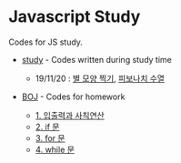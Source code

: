 # Javascript Study
Codes for JS study.

* [study](/study) - Codes written during study time
   * 19/11/20 : [별 모양 찍기](/study/191120/star.js), [피보나치 수열](/study/191120/fibonacci.js)
   
* [BOJ](/BOJ) - Codes for homework
   * [1. 입출력과 사칙연산](/BOJ/01)
   * [2. if 문](/BOJ/02)
   * [3. for 문](/BOJ/03)
   * [4. while 문](/BOJ/04)
